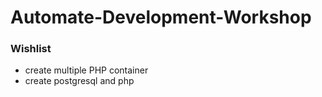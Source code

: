 # Automate-Development-Workshop

### Wishlist

* create multiple PHP container
* create postgresql and php
